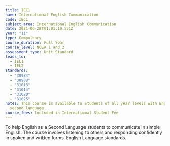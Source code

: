 ```yaml
---
title: IEC1
name: International English Communication
code: IEC1
subject_area: International English Communication
date: 2021-06-28T01:01:10.551Z
year: "11"
type: Compulsory
course_duration: Full Year
course_level: NCEA 1 and 2
assessment_type: Unit Standard
leads_to:
  - IEL1
  - IEL2
standards:
  - "30984"
  - "30988"
  - "31013"
  - "31014"
  - "31020"
  - "31025"
notes: This course is available to students of all year levels with English as a
  second language.
course_fees: Included in International Student Fee
---
```

To help English as a Second Language students to communicate in simple English. The course involves listening to others and responding confidently in spoken and written forms. English Language standards.
